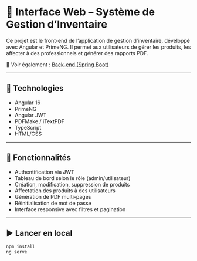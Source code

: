 # 🎨 Interface Web – Système de Gestion d’Inventaire

Ce projet est le front-end de l’application de gestion d’inventaire, développé avec Angular et PrimeNG. Il permet aux utilisateurs de gérer les produits, les affecter à des professionnels et générer des rapports PDF.

🔗 Voir également : [Back-end (Spring Boot)](https://github.com/miriafassarella/inventory-backend)

---

## 🚀 Technologies

- Angular 16
- PrimeNG
- Angular JWT
- PDFMake / iTextPDF
- TypeScript
- HTML/CSS

---

## 🔧 Fonctionnalités

- Authentification via JWT
- Tableau de bord selon le rôle (admin/utilisateur)
- Création, modification, suppression de produits
- Affectation des produits à des utilisateurs
- Génération de PDF multi-pages
- Réinitialisation de mot de passe
- Interface responsive avec filtres et pagination

---

## ▶️ Lancer en local

```bash
npm install
ng serve
